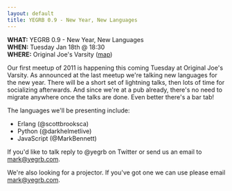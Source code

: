 ```yaml
---
layout: default
title: YEGRB 0.9 - New Year, New Languages
---
```


**WHAT:** YEGRB 0.9 - New Year, New Languages  
**WHEN:** Tuesday Jan 18th @ 18:30  
**WHERE:** Original Joe's Varsity ([map](http://goo.gl/maps/Rqdv))  

Our first meetup of 2011 is happening this coming Tuesday at Original Joe's Varsity.  As announced at the last meetup we're talking new languages for the new year.  There will be a short set of lightning talks, then lots of time for socializing afterwards.  And since we're at a pub already, there's no need to migrate anywhere once the talks are done.  Even better there's a bar tab!

The languages we'll be presenting include:

 * Erlang (@scottbrooksca)
 * Python (@darkhelmetlive)
 * JavaScript (@MarkBennett)

If you'd like to talk reply to @yegrb on Twitter or send us an email to mark@yegrb.com.

We're also looking for a projector.  If you've got one we can use please email mark@yegrb.com.
